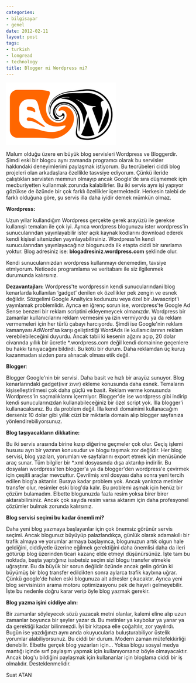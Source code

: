 ```yaml
---
categories:
- bilgisayar
- genel
date: 2012-02-11
layout: post
tags:
- turkish
- longread
- technology
title: Blogger mi Wordpress mi?
---
```


[![](/images/561db-blogger-to-wordpress-converter-hit-kaybetmedenpng.png)](https://suatatan.wordpress.com/wp-content/uploads/2012/02/561db-blogger-to-wordpress-converter-hit-kaybetmedenpng.png)

Malum olduğu üzere en büyük blog servisleri Wordpress ve Bloggerdir. Şimdi eski bir blogcu aynı zamanda programcı olarak bu servisler hakkındaki deneyimlerimi paylaşmak istiyorum. Bu tecrübeleri ciddi blog projeleri olan arkadaşlara özellikle tasvsiye ediyorum. Çünkü ileride çalıştıkları servisten memnun olmayıp ancak Google'de sıra düşmemek için mecburiyetten kullanmak zorunda kalabilirler. Bu iki servis aynı işi yapıyor gözükse de özünde bir çok farklı özellikler içermektedir. Herkesin talebi de farklı olduğuna göre, şu servis illa daha iyidir demek mümkün olmaz. 

  

**Wordpress:**

Uzun yıllar kullandığım Wordpress gerçekte gerek arayüzü ile gerekse kullanışlı temaları ile çok iyi. Ayrıca wordpress blogunuzu ister wordpress'in sunucularından yayınlayabilir ister açık kaynak kodlarını download ederek kendi kişisel sitenizden yayınlayabilirsiniz. Wordpress'in kendi sunucularından yayınlayacağınız blogunuzda ilk etapta ciddi bir sınırlama yoktur. Blog adresiniz ise: **blogadresiniz.wordpress.com** şeklinde olur. 

Kendi sunucularınızdan wordpress kullanmayı denemedim, tavsiye etmiyorum. Neticede programlama ve veritabanı ile siz ilgilenmek durumunda kalırsınız.

**Dezavantajları:** Wordpress'te wordpressin kendi sunucularındani blog kenarlarda kullanılan ‘gadget’ denilen ek özellikler pek zengin ve esnek değildir. Sözgelimi Google Analtyics kodunuzu veya özel bir Javascript'i yayınlamak problemlidir. Ayrıca en iğrenç sorun ise, wordpress'te Google Ad Sense benzeri bir reklam scriptini ekleyemeycek olmanızdır. Wordpress bir zamanlar kullanıcılarını reklam vermesini ya izin vermiyordu ya da reklam vermemeleri için her türlü çabayı harcıyordu. Şimdi ise Google'nin reklam kamanyası AdWord'sa karşı geliştirdiği WordAds ile kullanıcılarının reklam verebilebileceğini duyurdu. Ancak tabii ki kesenin ağzını açıp, 20 dolar civarında yıllık bir ücretle \*.wordpress.com değil kendi domainine geçenlere bu hakkı tanıyacağını bildirdi. Bu kötü bir durum. Daha reklamdan üç kuruş kazanmadan sizden para alınacak olması etik değil.

  

**Blogger**:

Blogger Google'nin bir servisi. Daha basit ve hızlı bir arayüz sunuyor. Blog kenarlarındaki gadget(ıvır zıvır) ekleme konusunda daha esnek. Temaların kişiselleştirilmesi çok daha güçlü ve basit. Reklam verme konusunda Wordpress'in saçmalıklarını içermiyor. Blogger'de ise wordpress gibi indirip kendi sunucularınızdan kullanabileceğiniz bir özel script yok. İlla blogger'i kullanacaksınız. Bu da problem değil. İlla kendi domainimi kullanacağım derseniz 10 dolar gibi yıllık cüzi bir miktarla domain alıp blogger sayfanıza yönlendirebiliyorsunuz.

  

**Blog taşıyacakların dikkatine:**

Bu iki servis arasında birine kızıp diğerine geçmeler çok olur. Geçiş işlemi hususu ayrı bir yazının konusudur ve blogu taşımak zor değildir. Her blog servisi, blog yazıları, yorumları ve sayfalarını export etmek için menüsünde araç sunar. Tüm bilgiler bir \*.xml dosyasında dışa aktarılıp indirilir. Bu dosyaları wordpress'ten blogger'a ya da blogger'den wordpress'e çevirmek için çeşitli araçlar mevcuttur. Çevrilmiş xml dosyası daha sonra yeni tercih edilen blog'a aktarılır. Buraya kadar problem yok. Ancak yanlızca metinler transfer olur, resimler eski blog'da kalır. Bu problemi aşmak için henüz bir çözüm bulamadım. Elbette blogunuzda fazla resim yoksa birer birer aktarabilirsiniz. Ancak çok sayıda resim varsa aktarım için daha profesyonel çözümler bulmak zorunda kalırsınız.

  

**Blog servisi seçimi bu kadar önemli mi?**

Daha yeni blog yazmaya başlayanlar için çok önemsiz görünür servis seçimi. Ancak blogunuz büyüyüp palazlandıkça, günlük olarak adamakıllı bir trafik almaya ve yorumlar armaya başlayınca, blogunuzun artık olgun hale geldiğini, ciddiyetle üzerine eğilmek gerektiğini daha önemlisi daha da ileri götürüp blog üzerinden ticari kazanç elde etmeyi düşünürsünüz. İşte tam bu noktada, başta yaptığınız isabetsiz seçim sizi blogu transfer etmekle uğraştırır. Bu da büyük bir sorun değildir özünde ancak gelin görün ki büyümüş bir blog transfer edildikten sonra aylarca trafik kaybına uğrar. Çünkü google'de halen eski blogunuza ait adresler çıkacaktır. Ayrıca yeni blog servisinizin arama motoru optimizasyonu pek de hayırlı gelmeyebilir. İşte bu nedenle doğru karar verip öyle blog yazmak gerekir.

  

**Blog yazma işini ciddiye alın:**

Bir zamanlar söyleyecek sözü yazacak metni olanlar, kalemi eline alıp uzun zamanlar boyunca bir şeyler yazar dı. Bu metinler ya kaybolur ya yanar ya da gerektiği kadar bilinmezdi. İyi bir kitapsa elle çoğaltılır, zor yayılırdı. Bugün ise yazdığınızı aynı anda okuyucularla buluşturabiliyor üstelik yorumlar alabiliyorsunuz. Bu ciddi bir durum. Modern zaman mütefekkirliği denebilir. Elbette gerçek blog yazarları için… Yoksa blogu sosyal medya mantığı içinde sırf paylaşım yapmak için kullanıyorsanız böyle olmayacaktır. Ancak blog'u bildiğini paylaşmak için kullananlar için bloglama ciddi bir iş olmalıdır. Desteklenmelidir.

  

Suat ATAN
